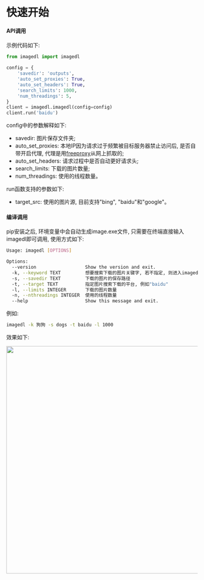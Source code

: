 # 快速开始

#### API调用

示例代码如下:

```python
from imagedl import imagedl

config = {
    'savedir': 'outputs',
    'auto_set_proxies': True,
    'auto_set_headers': True,
    'search_limits': 1000,
    'num_threadings': 5,
}
client = imagedl.imagedl(config=config)
client.run('baidu')
```

config中的参数解释如下:

- savedir: 图片保存文件夹;
- auto_set_proxies: 本地IP因为请求过于频繁被目标服务器禁止访问后, 是否自带开启代理, 代理是用[freeproxy](https://github.com/CharlesPikachu/freeproxy)从网上抓取的;
- auto_set_headers: 请求过程中是否自动更好请求头;
- search_limits: 下载的图片数量;
- num_threadings: 使用的线程数量。

run函数支持的参数如下:

- target_src: 使用的图片源, 目前支持"bing", "baidu"和"google"。

#### 编译调用

pip安装之后, 环境变量中会自动生成image.exe文件, 只需要在终端直接输入imagedl即可调用, 使用方式如下:

```sh
Usage: imagedl [OPTIONS]

Options:
  --version                  Show the version and exit.
  -k, --keyword TEXT         想要搜索下载的图片关键字, 若不指定, 则进入imagedl终端版
  -s, --savedir TEXT         下载的图片的保存路径
  -t, --target TEXT          指定图片搜索下载的平台, 例如"baidu"
  -l, --limits INTEGER       下载的图片数量
  -n, --nthreadings INTEGER  使用的线程数量
  --help                     Show this message and exit.
```

例如:

```sh
imagedl -k 狗狗 -s dogs -t baidu -l 1000
```

效果如下:

<div align="center">
  <img src="https://github.com/CharlesPikachu/imagedl/raw/main/docs/screenshot.gif" width="600"/>
</div>
<br />